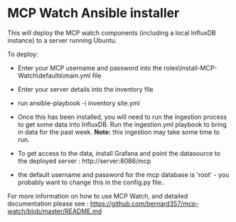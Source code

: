 # MCP Watch Ansible installer
This will deploy the MCP watch components (including a local InfluxDB instance) to a server running Ubuntu.

To deploy:
* Enter your MCP username and password into the roles\Install-MCP-Watch\defaults\main.yml file
* Enter your server details into the inventory file
* run ansible-playbook -i inventory site.yml
* Once this has been installed, you will need to run the ingestion process to get some data into InfluxDB. Run the ingestion.yml playbook to bring in data for the past week. **Note:** this ingestion may take some time to run.

* To get access to the data, install Grafana and point the datasource to the deployed server : http://server:8086/mcp
* the default username and password for the mcp database is 'root' - you probably want to change this in the config.py file..

For more information on how to use MCP Watch, and detailed documentation please see : <https://github.com/bernard357/mcp-watch/blob/master/README.md>
